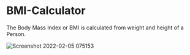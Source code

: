 # BMI-Calculator

The Body Mass Index or BMI is calculated from weight and height of a Person.

![Screenshot 2022-02-05 075153](https://user-images.githubusercontent.com/86012289/152625306-988ee274-bc91-40f2-9d09-7e4b2cf02576.png)
